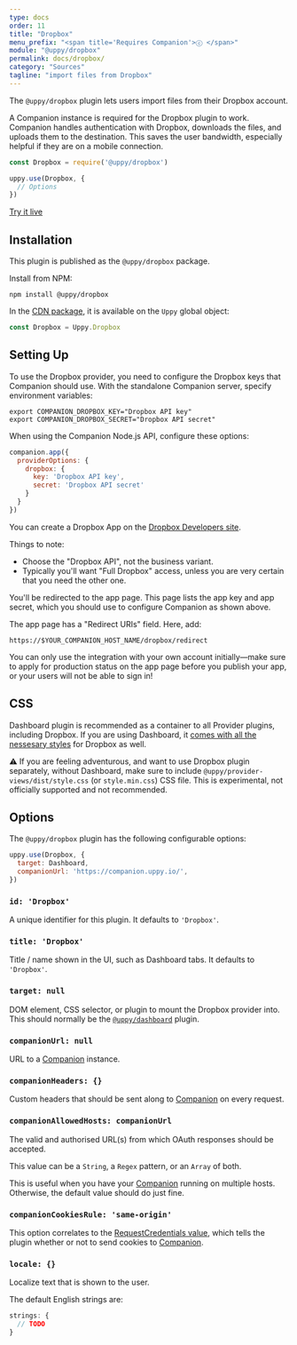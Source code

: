 ```yaml
---
type: docs
order: 11
title: "Dropbox"
menu_prefix: "<span title='Requires Companion'>ⓒ </span>"
module: "@uppy/dropbox"
permalink: docs/dropbox/
category: "Sources"
tagline: "import files from Dropbox"
---
```


The `@uppy/dropbox` plugin lets users import files from their Dropbox account.

A Companion instance is required for the Dropbox plugin to work. Companion handles authentication with Dropbox, downloads the files, and uploads them to the destination. This saves the user bandwidth, especially helpful if they are on a mobile connection.

```js
const Dropbox = require('@uppy/dropbox')

uppy.use(Dropbox, {
  // Options
})
```

<a class="TryButton" href="/examples/dashboard/">Try it live</a>

## Installation

This plugin is published as the `@uppy/dropbox` package.

Install from NPM:

```shell
npm install @uppy/dropbox
```

In the [CDN package](/docs/#With-a-script-tag), it is available on the `Uppy` global object:

```js
const Dropbox = Uppy.Dropbox
```

## Setting Up

To use the Dropbox provider, you need to configure the Dropbox keys that Companion should use. With the standalone Companion server, specify environment variables:
```shell
export COMPANION_DROPBOX_KEY="Dropbox API key"
export COMPANION_DROPBOX_SECRET="Dropbox API secret"
```

When using the Companion Node.js API, configure these options:
```js
companion.app({
  providerOptions: {
    dropbox: {
      key: 'Dropbox API key',
      secret: 'Dropbox API secret'
    }
  }
})
```

You can create a Dropbox App on the [Dropbox Developers site](https://www.dropbox.com/developers/apps/create).

Things to note:
- Choose the "Dropbox API", not the business variant.
- Typically you'll want "Full Dropbox" access, unless you are very certain that you need the other one.

You'll be redirected to the app page. This page lists the app key and app secret, which you should use to configure Companion as shown above.

The app page has a "Redirect URIs" field. Here, add:
```
https://$YOUR_COMPANION_HOST_NAME/dropbox/redirect
```

You can only use the integration with your own account initially—make sure to apply for production status on the app page before you publish your app, or your users will not be able to sign in!

## CSS

Dashboard plugin is recommended as a container to all Provider plugins, including Dropbox. If you are using Dashboard, it [comes with all the nessesary styles](/docs/dashboard/#CSS) for Dropbox as well.

⚠️ If you are feeling adventurous, and want to use Dropbox plugin separately, without Dashboard, make sure to include `@uppy/provider-views/dist/style.css` (or `style.min.css`) CSS file. This is experimental, not officially supported and not recommended.

## Options

The `@uppy/dropbox` plugin has the following configurable options:

```js
uppy.use(Dropbox, {
  target: Dashboard,
  companionUrl: 'https://companion.uppy.io/',
})
```

### `id: 'Dropbox'`

A unique identifier for this plugin. It defaults to `'Dropbox'`.

### `title: 'Dropbox'`

Title / name shown in the UI, such as Dashboard tabs. It defaults to `'Dropbox'`.

### `target: null`

DOM element, CSS selector, or plugin to mount the Dropbox provider into. This should normally be the [`@uppy/dashboard`](/docs/dashboard) plugin.

### `companionUrl: null`

URL to a [Companion](/docs/companion) instance.

### `companionHeaders: {}`

Custom headers that should be sent along to [Companion](/docs/companion) on every request.

### `companionAllowedHosts: companionUrl`

The valid and authorised URL(s) from which OAuth responses should be accepted.

This value can be a `String`, a `Regex` pattern, or an `Array` of both.

This is useful when you have your [Companion](/docs/companion) running on multiple hosts. Otherwise, the default value should do just fine.

### `companionCookiesRule: 'same-origin'`

This option correlates to the [RequestCredentials value](https://developer.mozilla.org/en-US/docs/Web/API/Request/credentials), which tells the plugin whether or not to send cookies to [Companion](/docs/companion).

### `locale: {}`

Localize text that is shown to the user.

The default English strings are:

```js
strings: {
  // TODO
}
```
